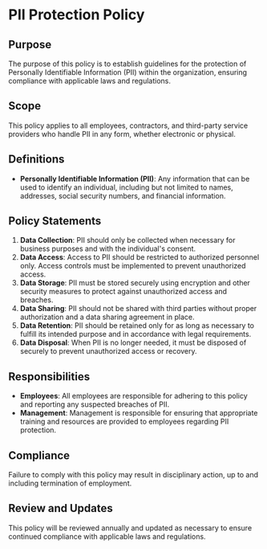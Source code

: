 # PII Protection Policy

## Purpose
The purpose of this policy is to establish guidelines for the protection of Personally Identifiable Information (PII) within the organization, ensuring compliance with applicable laws and regulations.

## Scope
This policy applies to all employees, contractors, and third-party service providers who handle PII in any form, whether electronic or physical.

## Definitions
- **Personally Identifiable Information (PII)**: Any information that can be used to identify an individual, including but not limited to names, addresses, social security numbers, and financial information.

## Policy Statements
1. **Data Collection**: PII should only be collected when necessary for business purposes and with the individual's consent.
2. **Data Access**: Access to PII should be restricted to authorized personnel only. Access controls must be implemented to prevent unauthorized access.
3. **Data Storage**: PII must be stored securely using encryption and other security measures to protect against unauthorized access and breaches.
4. **Data Sharing**: PII should not be shared with third parties without proper authorization and a data sharing agreement in place.
5. **Data Retention**: PII should be retained only for as long as necessary to fulfill its intended purpose and in accordance with legal requirements.
6. **Data Disposal**: When PII is no longer needed, it must be disposed of securely to prevent unauthorized access or recovery.

## Responsibilities
- **Employees**: All employees are responsible for adhering to this policy and reporting any suspected breaches of PII.
- **Management**: Management is responsible for ensuring that appropriate training and resources are provided to employees regarding PII protection.

## Compliance
Failure to comply with this policy may result in disciplinary action, up to and including termination of employment.

## Review and Updates
This policy will be reviewed annually and updated as necessary to ensure continued compliance with applicable laws and regulations.